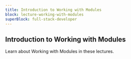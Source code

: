 ```yaml
---
title: Introduction to Working with Modules
block: lecture-working-with-modules
superBlock: full-stack-developer
---
```


## Introduction to Working with Modules

Learn about Working with Modules in these lectures.
